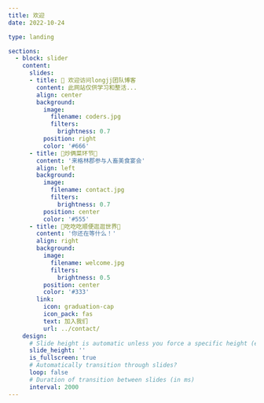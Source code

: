 ```yaml
---
title: 欢迎
date: 2022-10-24

type: landing

sections:
  - block: slider
    content:
      slides:
      - title: 👋 欢迎访问longjj团队博客
        content: 此网站仅供学习和整活...
        align: center
        background:
          image:
            filename: coders.jpg
            filters:
              brightness: 0.7
          position: right
          color: '#666'
      - title: 🥗炒俩菜环节🥗
        content: '来格林郡参与人畜美食宴会'
        align: left
        background:
          image:
            filename: contact.jpg
            filters:
              brightness: 0.7
          position: center
          color: '#555'
      - title: 🍗吃吃吃顺便逛逛世界🧳
        content: '你还在等什么！'
        align: right
        background:
          image:
            filename: welcome.jpg
            filters:
              brightness: 0.5
          position: center
          color: '#333'
        link:
          icon: graduation-cap
          icon_pack: fas
          text: 加入我们
          url: ../contact/
    design:
      # Slide height is automatic unless you force a specific height (e.g. '400px')
      slide_height: ''
      is_fullscreen: true
      # Automatically transition through slides?
      loop: false
      # Duration of transition between slides (in ms)
      interval: 2000
---
```

